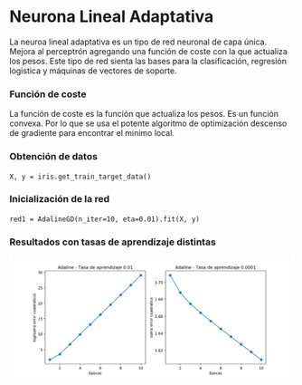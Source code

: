 # Neurona Lineal Adaptativa
La neuroa lineal adaptativa es un tipo de red neuronal de capa única. Mejora al perceptrón agregando una función de coste con la que actualiza los pesos.
Este tipo de red sienta las bases para la clasificación, regresión logistica y máquinas de vectores de soporte.

### Función de coste
La función de coste es la función que actualiza los pesos. Es un función convexa. Por lo que se usa el potente algoritmo de optimización descenso de gradiente para encontrar el minimo local. 

### Obtención de datos
~~~
X, y = iris.get_train_target_data()
~~~

### Inicialización de la red
~~~
red1 = AdalineGD(n_iter=10, eta=0.01).fit(X, y)
~~~

### Resultados con tasas de aprendizaje distintas
![Resultados](/tasa_aprendizaje_epocas.png)